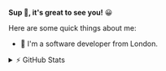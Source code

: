 **Sup 👋, it's great to see you!** 😀

Here are some quick things about me:

- 🔭 I'm a software developer from London.


<details>
  <summary>⚡ GitHub Stats</summary>

  ![Github stats](https://github-readme-stats.vercel.app/api?username=autotradeco&show_icons=true&count_private=true&theme=vision-friendly-dark&icon_color=ffd95b)
 
  [![Top Langs](https://github-readme-stats.vercel.app/api/top-langs/?username=autotradeco&hide=html&theme=vision-friendly-dark&icon_color=ffd95b)](https://github.com/twopirllc/github-readme-stats)
  
  ![Streak](https://github-readme-streak-stats.herokuapp.com/?user=autotradeco&hide=html&theme=vision-friendly-dark&icon_color=ffd95b)
  
  
</details>


